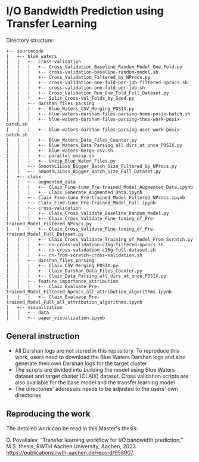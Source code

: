 # I/O Bandwidth Prediction using Transfer Learning

Directory structure: 

```
+-- sourcecode
|   +-- blue_waters
|   |   +-- cross-validation
|   |   |   +-- Cross_Validation_Baseline_Random_Model_One_Fold.py
|   |   |   +-- cross-validation-baseline-random-model.sh
|   |   |   +-- Cross_Validation_Filtered_by_NProcs.py
|   |   |   +-- cross-validation-one-fold-per-job-filtered-nprocs.sh
|   |   |   +-- cross-validation-one-fold-per-job.sh
|   |   |   +-- Cross_Validation_Run_One_Fold_Full_Dataset.py
|   |   |   +-- Split_Cross-Val_Folds_by_Seed.py
|   |   +-- darshan_files_parsing
|   |   |   +-- Blue_Waters_CSV_Merging_POSIX.py
|   |   |   +-- blue-waters-darshan-files-parsing-home-posix-batch.sh
|   |   |   +-- blue-waters-darshan-files-parsing-thes-work-posix-batch.sh
|   |   |   +-- blue-waters-darshan-files-parsing-user-work-posix-batch.sh
|   |   |   +-- Blue_Waters_Data_Files_Counter.py
|   |   |   +-- Blue_Waters_Data_Parsing_all_dirs_at_once_POSIX.py
|   |   |   +-- blue-waters-merge-csv.sh
|   |   |   +-- parallel_unzip.sh
|   |   |   +-- Unzip_Blue_Water_Files.py
|   |   +-- SmoothL1Loss_Bigger_Batch_Size_Filtered_by_NProcs.py
|   |   +-- SmoothL1Loss_Bigger_Batch_Size_Full_Dataset.py
|   +-- claix
|   |   +-- augmented_data
|   |   |   +-- Claix_Fine-tune_Pre-trained_Model_Augmented_Data.ipynb
|   |   |   +-- Claix_Generate_Augmented_Data.ipynb
|   |   +-- Claix_Fine-tune_Pre-trained_Model_Filtered_NProcs.ipynb
|   |   +-- Claix_Fine-tune_Pre-trained_Model_Full.ipynb
|   |   +-- cross-validation
|   |   |   +-- Claix_Cross_Validate_Baseline_Random_Model.py
|   |   |   +-- Claix_Cross_Validate_Fine-tuning_of_Pre-trained_Model_Filtered_NProcs.py
|   |   |   +-- Claix_Cross_Validate_Fine-tuning_of_Pre-trained_Model_Full_Dataset.py
|   |   |   +-- Claix_Cross_Validate_Training_of_Model_From_Scratch.py
|   |   |   +-- nn-cross-validation-c16g-filtered-nprocs.sh
|   |   |   +-- nn-cross-validation-c16g-full-dataset.sh
|   |   |   +-- nn-from-scratch-cross-validation.sh
|   |   +-- darshan_files_parsing
|   |   |   +-- Claix_CSV_Merging_POSIX.py
|   |   |   +-- Claix_Darshan_Data_Files_Counter.py
|   |   |   +-- Claix_Data_Parsing_all_dirs_at_once_POSIX.py
|   |   +-- feature_importance_attribution
|   |   |   +-- Claix_Evaluate_Pre-trained_Model_Filtered_Nprocs_all_attribution_algorithms.ipynb
|   |   |   +-- Claix_Evaluate_Pre-trained_Model_Full_all_attribution_algorithms.ipynb
|   +-- visualization
|   |   +-- data
|   |   +-- paper_visualization.ipynb
```

## General instruction 

- All Darshan logs are not stored in this repository. To reproduce this work, users need to download the Blue Waters Darshan logs and also generate their own Darshan logs for the target cluster
- The scripts are divided into building the model using Blue Waters dataset and target cluster (CLAIX) dataset. Cross validation scripts are also available for the base model and the transfer learning model
- The directories' addresses needs to be adjusted to the users' own directories 

## Reproducing the work

The detailed work can be read in this Master's thesis: 

D. Povaliaiev, “Transfer learning workflow for I/O bandwidth prediction,” M.S. thesis, RWTH Aachen University, Aachen, 2023. https://publications.rwth-aachen.de/record/958007.
